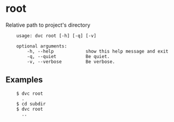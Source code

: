 # root

Relative path to project's directory

```usage
    usage: dvc root [-h] [-q] [-v]

    optional arguments:
        -h, --help            show this help message and exit
        -q, --quiet           Be quiet.
        -v, --verbose         Be verbose.
```

## Examples

```dvc
    $ dvc root
      .
    $ cd subdir
    $ dvc root
      ..
```
